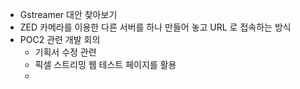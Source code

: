 - Gstreamer 대안 찾아보기 
- ZED 카메라를 이용한 다른 서버를 하나 만들어 놓고 URL 로 접속하는 방식
- POC2 관련 개발 회의
  - 기획서 수정 관련
  - 픽셀 스트리밍 웹 테스트 페이지를 활용 
  - 